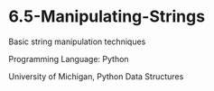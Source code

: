 # 6.5-Manipulating-Strings

Basic string manipulation techniques

Programming Language: Python

University of Michigan, Python Data Structures

